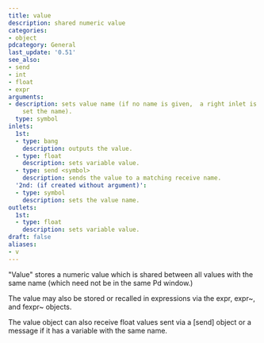 ```yaml
---
title: value
description: shared numeric value
categories:
- object
pdcategory: General
last_update: '0.51'
see_also:
- send
- int
- float
- expr
arguments:
- description: sets value name (if no name is given,  a right inlet is created to
    set the name).
  type: symbol
inlets:
  1st:
  - type: bang
    description: outputs the value.
  - type: float
    description: sets variable value.
  - type: send <symbol>
    description: sends the value to a matching receive name.
  '2nd: (if created without argument)':
  - type: symbol
    description: sets the value name.
outlets:
  1st:
  - type: float
    description: sets variable value.
draft: false
aliases:
- v
---
```

"Value" stores a numeric value which is shared between all values with the same name (which need not be in the same Pd window.)

The value may also be stored or recalled in expressions via the expr, expr~, and fexpr~ objects.

The value object can also receive float values sent via a [send] object or a message if it has a variable with the same name.
